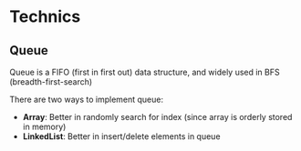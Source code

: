 # Technics

## Queue

Queue is a FIFO \(first in first out\) data structure, and widely used in BFS \(breadth-first-search\)

There are two ways to implement queue:

* **Array**: Better in randomly search for index \(since array is orderly stored in memory\)
* **LinkedList**: Better in insert/delete elements in queue

